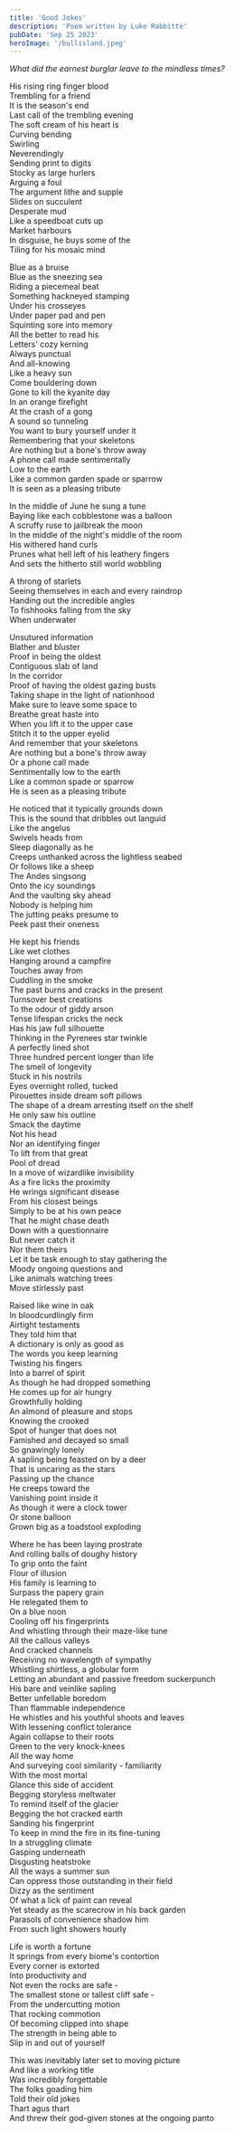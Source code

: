 ```yaml
---
title: 'Good Jokes'
description: 'Poem written by Luke Rabbitte'
pubDate: 'Sep 25 2023'
heroImage: '/bullisland.jpeg'
---
```


_What did the earnest burglar leave to the mindless times?_

His rising ring finger blood  
Trembling for a friend  
It is the season's end  
Last call of the trembling evening  
The soft cream of his heart is  
Curving bending  
Swirling  
Neverendingly  
Sending print to digits  
Stocky as large hurlers  
Arguing a foul  
The argument lithe and supple  
Slides on succulent  
Desperate mud  
Like a speedboat cuts up  
Market harbours  
In disguise, he buys some of the  
Tiling for his mosaic mind  

Blue as a bruise  
Blue as the sneezing sea  
Riding a piecemeal beat  
Something hackneyed stamping  
Under his crosseyes  
Under paper pad and pen  
Squinting sore into memory  
All the better to read his  
Letters' cozy kerning  
Always punctual  
And all-knowing  
Like a heavy sun  
Come bouldering down  
Gone to kill the kyanite day  
In an orange firefight  
At the crash of a gong  
A sound so tunneling  
You want to bury yourself under it  
Remembering that your skeletons  
Are nothing but a bone's throw away  
A phone call made sentimentally  
Low to the earth  
Like a common garden spade or sparrow  
It is seen as a pleasing tribute  

In the middle of June he sung a tune  
Baying like each cobblestone was a balloon  
A scruffy ruse to jailbreak the moon  
In the middle of the night's middle of the room  
His withered hand curls  
Prunes what hell left of his leathery fingers  
And sets the hitherto still world wobbling  

A throng of starlets  
Seeing themselves in each and every raindrop  
Handing out the incredible angles  
To fishhooks falling from the sky  
When underwater  

Unsutured information  
Blather and bluster  
Proof in being the oldest  
Contiguous slab of land  
In the corridor  
Proof of having the oldest gazing busts  
Taking shape in the light of nationhood  
Make sure to leave some space to  
Breathe great haste into  
When you lift it to the upper case  
Stitch it to the upper eyelid  
And remember that your skeletons  
Are nothing but a bone's throw away  
Or a phone call made  
Sentimentally low to the earth  
Like a common spade or sparrow  
He is seen as a pleasing tribute  

He noticed that it typically grounds down  
This is the sound that dribbles out languid  
Like the angelus  
Swivels heads from  
Sleep diagonally as he  
Creeps unthanked across the lightless seabed  
Or follows like a sheep  
The Andes singsong  
Onto the icy soundings  
And the vaulting sky ahead  
Nobody is helping him  
The jutting peaks presume to  
Peek past their oneness  

He kept his friends  
Like wet clothes  
Hanging around a campfire  
Touches away from  
Cuddling in the smoke  
The past burns and cracks in the present  
Turnsover best creations  
To the odour of giddy arson  
Tense lifespan cricks the neck  
Has his jaw full silhouette  
Thinking in the Pyrenees star twinkle  
A perfectly lined shot  
Three hundred percent longer than life  
The smell of longevity  
Stuck in his nostrils  
Eyes overnight rolled, tucked  
Pirouettes inside dream soft pillows  
The shape of a dream arresting itself on the shelf  
He only saw his outline  
Smack the daytime  
Not his head  
Nor an identifying finger  
To lift from that great  
Pool of dread  
In a move of wizardlike invisibility  
As a fire licks the proximity  
He wrings significant disease  
From his closest beings  
Simply to be at his own peace  
That he might chase death  
Down with a questionnaire  
But never catch it  
Nor them theirs  
Let it be task enough to stay gathering the  
Moody ongoing questions and  
Like animals watching trees  
Move stirlessly past  

Raised like wine in oak  
In bloodcurdlingly firm  
Airtight testaments  
They told him that  
A dictionary is only as good as  
The words you keep learning  
Twisting his fingers  
Into a barrel of spirit  
As though he had dropped something  
He comes up for air hungry  
Growthfully holding  
An almond of pleasure and stops  
Knowing the crooked  
Spot of hunger that does not  
Famished and decayed so small  
So gnawingly lonely  
A sapling being feasted on by a deer  
That is uncaring as the stars  
Passing up the chance  
He creeps toward the  
Vanishing point inside it  
As though it were a clock tower  
Or stone balloon  
Grown big as a toadstool exploding  

Where he has been laying prostrate  
And rolling balls of doughy history  
To grip onto the faint  
Flour of illusion  
His family is learning to  
Surpass the papery grain  
He relegated them to  
On a blue noon  
Cooling off his fingerprints  
And whistling through their maze-like tune  
All the callous valleys  
And cracked channels  
Receiving no wavelength of sympathy  
Whistling shirtless, a globular form  
Letting an abundant and passive freedom suckerpunch  
His bare and veinlike sapling  
Better unfellable boredom  
Than flammable independence  
He whistles and his youthful shoots and leaves  
With lessening conflict tolerance  
Again collapse to their roots  
Green to the very knock-knees  
All the way home  
And surveying cool similarity - familiarity  
With the most mortal  
Glance this side of accident  
Begging storyless meltwater  
To remind itself of the glacier  
Begging the hot cracked earth  
Sanding his fingerprint  
To keep in mind the fire in its fine-tuning  
In a struggling climate  
Gasping underneath  
Disgusting heatstroke  
All the ways a summer sun  
Can oppress those outstanding in their field  
Dizzy as the sentiment  
Of what a lick of paint can reveal  
Yet steady as the scarecrow in his back garden  
Parasols of convenience shadow him  
From such light showers hourly  

Life is worth a fortune  
It springs from every biome's contortion  
Every corner is extorted  
Into productivity and  
Not even the rocks are safe -  
The smallest stone or tallest cliff safe -  
From the undercutting motion  
That rocking commotion  
Of becoming clipped into shape  
The strength in being able to  
Slip in and out of yourself  

This was inevitably later set to moving picture  
And like a working title  
Was incredibly forgettable  
The folks goading him  
Told their old jokes  
Thart agus thart  
And threw their god-given stones at the ongoing panto  
